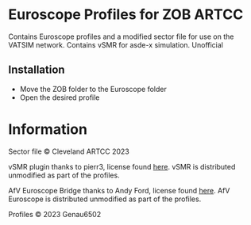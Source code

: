 # Euroscope Profiles for ZOB ARTCC

Contains Euroscope profiles and a modified sector file for use on the VATSIM network. Contains vSMR for asde-x simulation. Unofficial

## Installation

- Move the ZOB folder to the Euroscope folder
- Open the desired profile


# Information

Sector file © Cleveland ARTCC 2023


vSMR plugin thanks to pierr3, license found [here](https://github.com/pierr3/vSMR/blob/master/LICENSE). vSMR is distributed unmodified as part of the profiles.

AfV Euroscope Bridge thanks to Andy Ford, license found [here](https://github.com/AndyTWF/afv-euroscope-bridge/blob/master/LICENSE). AfV Euroscope is distributed unmodified as part of the profiles.


Profiles © 2023 Genau6502